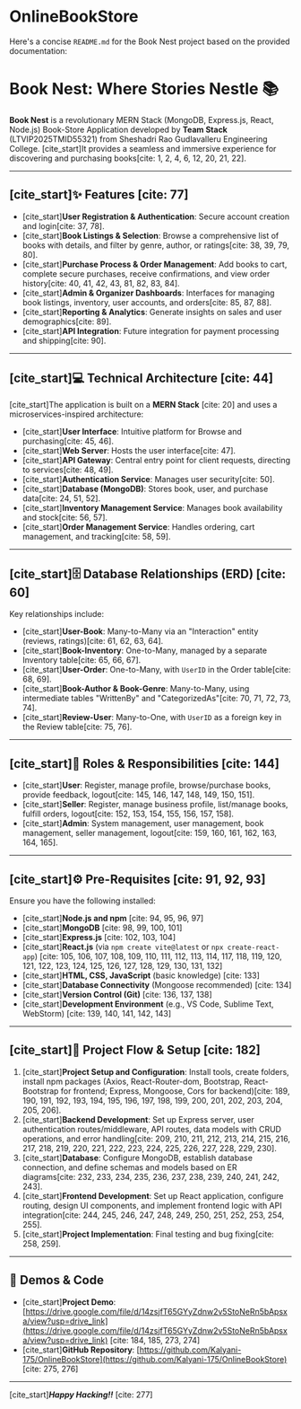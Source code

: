 # OnlineBookStore
Here's a concise `README.md` for the Book Nest project based on the provided documentation:

# Book Nest: Where Stories Nestle 📚

**Book Nest** is a revolutionary MERN Stack (MongoDB, Express.js, React, Node.js) Book-Store Application developed by **Team Stack** (LTVIP2025TMID55321) from Sheshadri Rao Gudlavalleru Engineering College. [cite_start]It provides a seamless and immersive experience for discovering and purchasing books[cite: 1, 2, 4, 6, 12, 20, 21, 22].

---

## [cite_start]✨ Features [cite: 77]

* [cite_start]**User Registration & Authentication**: Secure account creation and login[cite: 37, 78].
* [cite_start]**Book Listings & Selection**: Browse a comprehensive list of books with details, and filter by genre, author, or ratings[cite: 38, 39, 79, 80].
* [cite_start]**Purchase Process & Order Management**: Add books to cart, complete secure purchases, receive confirmations, and view order history[cite: 40, 41, 42, 43, 81, 82, 83, 84].
* [cite_start]**Admin & Organizer Dashboards**: Interfaces for managing book listings, inventory, user accounts, and orders[cite: 85, 87, 88].
* [cite_start]**Reporting & Analytics**: Generate insights on sales and user demographics[cite: 89].
* [cite_start]**API Integration**: Future integration for payment processing and shipping[cite: 90].

---

## [cite_start]💻 Technical Architecture [cite: 44]

[cite_start]The application is built on a **MERN Stack** [cite: 20] and uses a microservices-inspired architecture:

* [cite_start]**User Interface**: Intuitive platform for Browse and purchasing[cite: 45, 46].
* [cite_start]**Web Server**: Hosts the user interface[cite: 47].
* [cite_start]**API Gateway**: Central entry point for client requests, directing to services[cite: 48, 49].
* [cite_start]**Authentication Service**: Manages user security[cite: 50].
* [cite_start]**Database (MongoDB)**: Stores book, user, and purchase data[cite: 24, 51, 52].
* [cite_start]**Inventory Management Service**: Manages book availability and stock[cite: 56, 57].
* [cite_start]**Order Management Service**: Handles ordering, cart management, and tracking[cite: 58, 59].

---

## [cite_start]🗄️ Database Relationships (ERD) [cite: 60]

Key relationships include:

* [cite_start]**User-Book**: Many-to-Many via an "Interaction" entity (reviews, ratings)[cite: 61, 62, 63, 64].
* [cite_start]**Book-Inventory**: One-to-Many, managed by a separate Inventory table[cite: 65, 66, 67].
* [cite_start]**User-Order**: One-to-Many, with `UserID` in the Order table[cite: 68, 69].
* [cite_start]**Book-Author & Book-Genre**: Many-to-Many, using intermediate tables "WrittenBy" and "CategorizedAs"[cite: 70, 71, 72, 73, 74].
* [cite_start]**Review-User**: Many-to-One, with `UserID` as a foreign key in the Review table[cite: 75, 76].

---

## [cite_start]👥 Roles & Responsibilities [cite: 144]

* [cite_start]**User**: Register, manage profile, browse/purchase books, provide feedback, logout[cite: 145, 146, 147, 148, 149, 150, 151].
* [cite_start]**Seller**: Register, manage business profile, list/manage books, fulfill orders, logout[cite: 152, 153, 154, 155, 156, 157, 158].
* [cite_start]**Admin**: System management, user management, book management, seller management, logout[cite: 159, 160, 161, 162, 163, 164, 165].

---

## [cite_start]⚙️ Pre-Requisites [cite: 91, 92, 93]

Ensure you have the following installed:

* [cite_start]**Node.js and npm** [cite: 94, 95, 96, 97]
* [cite_start]**MongoDB** [cite: 98, 99, 100, 101]
* [cite_start]**Express.js** [cite: 102, 103, 104]
* [cite_start]**React.js** (via `npm create vite@latest` or `npx create-react-app`) [cite: 105, 106, 107, 108, 109, 110, 111, 112, 113, 114, 117, 118, 119, 120, 121, 122, 123, 124, 125, 126, 127, 128, 129, 130, 131, 132]
* [cite_start]**HTML, CSS, JavaScript** (basic knowledge) [cite: 133]
* [cite_start]**Database Connectivity** (Mongoose recommended) [cite: 134]
* [cite_start]**Version Control (Git)** [cite: 136, 137, 138]
* [cite_start]**Development Environment** (e.g., VS Code, Sublime Text, WebStorm) [cite: 139, 140, 141, 142, 143]

---

## [cite_start]🚀 Project Flow & Setup [cite: 182]

1.  [cite_start]**Project Setup and Configuration**: Install tools, create folders, install npm packages (Axios, React-Router-dom, Bootstrap, React-Bootstrap for frontend; Express, Mongoose, Cors for backend)[cite: 189, 190, 191, 192, 193, 194, 195, 196, 197, 198, 199, 200, 201, 202, 203, 204, 205, 206].
2.  [cite_start]**Backend Development**: Set up Express server, user authentication routes/middleware, API routes, data models with CRUD operations, and error handling[cite: 209, 210, 211, 212, 213, 214, 215, 216, 217, 218, 219, 220, 221, 222, 223, 224, 225, 226, 227, 228, 229, 230].
3.  [cite_start]**Database**: Configure MongoDB, establish database connection, and define schemas and models based on ER diagrams[cite: 232, 233, 234, 235, 236, 237, 238, 239, 240, 241, 242, 243].
4.  [cite_start]**Frontend Development**: Set up React application, configure routing, design UI components, and implement frontend logic with API integration[cite: 244, 245, 246, 247, 248, 249, 250, 251, 252, 253, 254, 255].
5.  [cite_start]**Project Implementation**: Final testing and bug fixing[cite: 258, 259].

---

## 🔗 Demos & Code

* [cite_start]**Project Demo**: [https://drive.google.com/file/d/14zsjfT65GYyZdnw2v5StoNeRn5bApsxa/view?usp=drive_link](https://drive.google.com/file/d/14zsjfT65GYyZdnw2v5StoNeRn5bApsxa/view?usp=drive_link) [cite: 184, 185, 273, 274]
* [cite_start]**GitHub Repository**: [https://github.com/Kalyani-175/OnlineBookStore](https://github.com/Kalyani-175/OnlineBookStore) [cite: 275, 276]

---

[cite_start]***Happy Hacking!!*** [cite: 277]
